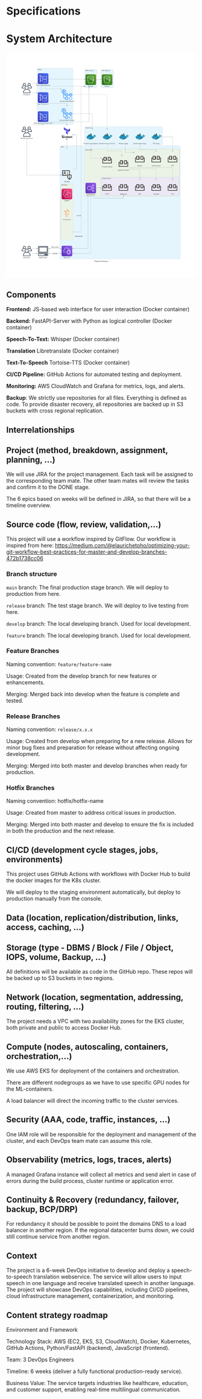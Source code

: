 # Specifications

# System Architecture

![Diagram](/images/diagram.png)

## Components

**Frontend:** JS-based web interface for user interaction (Docker container)

**Backend:** FastAPI-Server with Python as logical controller (Docker container)

**Speech-To-Text:** Whisper (Docker container)

**Translation** Libretranslate (Docker container)

**Text-To-Speech** Tortoise-TTS (Docker container)

**CI/CD Pipeline:** GitHub Actions for automated testing and deployment.

**Monitoring:** AWS CloudWatch and Grafana for metrics, logs, and alerts.

**Backup**: We strictly use repositories for all files. Everything is defined as code. To provide disaster recovery, all repositories are backed up in S3 buckets with cross regional replication.

## Interrelationships

## Project (method, breakdown, assignment, planning, ...)

We will use JIRA for the project management. Each task will be assigned to the corresponding team mate. The other team mates will review the tasks and confirm it to the DONE stage.

The 6 epics based on weeks will be defined in JIRA, so that there will be a timeline overview.

## Source code (flow, review, validation,...)

This project will use a workflow inspired by GitFlow.
Our workflow is inspired from here: https://medium.com/@elaurichetoho/optimizing-your-git-workflow-best-practices-for-master-and-develop-branches-472b1738cc06

### Branch structure

`main` branch: The final production stage branch. We will deploy to production from here.

`release` branch: The test stage branch. We will deploy to live testing from here.

`develop` branch: The local developing branch. Used for local development.

`feature` branch: The local developing branch. Used for local development.

### Feature Branches

Naming convention: `feature/feature-name`

Usage: Created from the develop branch for new features or enhancements.

Merging: Merged back into develop when the feature is complete and tested.

### Release Branches

Naming convention: `release/x.x.x`

Usage: Created from develop when preparing for a new release. Allows for minor bug fixes and preparation for release without affecting ongoing development.

Merging: Merged into both master and develop branches when ready for production.

### Hotfix Branches

Naming convention: hotfix/hotfix-name

Usage: Created from master to address critical issues in production.

Merging: Merged into both master and develop to ensure the fix is included in both the production and the next release.

## CI/CD (development cycle stages, jobs, environments)

This project uses GitHub Actions with workflows with Docker Hub to build the docker images for the K8s cluster.

We will deploy to the staging environment automatically, but deploy to production manually from the console.

## Data (location, replication/distribution, links, access, caching, ...)

## Storage (type - DBMS / Block / File / Object, IOPS, volume, Backup, ...)

All definitions will be available as code in the GitHub repo. These repos will be backed up to S3 buckets in two regions.

## Network (location, segmentation, addressing, routing, filtering, ...)

The project needs a VPC with two availability zones for the EKS cluster, both private and public to access Docker Hub.

## Compute (nodes, autoscaling, containers, orchestration,...)

We use AWS EKS for deployment of the containers and orchestration.

There are different nodegroups as we have to use specific GPU nodes for the ML-containers.

A load balancer will direct the incoming traffic to the cluster services.

## Security (AAA, code, traffic, instances, ...)

One IAM role will be responsible for the deployment and management of the cluster, and each DevOps team mate can assume this role.

## Observability (metrics, logs, traces, alerts)

A managed Grafana instance will collect all metrics and send alert in case of errors during the build process, cluster runtime or application error.

## Continuity & Recovery (redundancy, failover, backup, BCP/DRP)

For redundancy it should be possible to point the domains DNS to a load balancer in another region. If the regional datacenter burns down, we could still continue service from another region.

## Context

The project is a 6-week DevOps initiative to develop and deploy a speech-to-speech translation webservice. The service will allow users to input speech in one language and receive translated speech in another language. The project will showcase DevOps capabilities, including CI/CD pipelines, cloud infrastructure management, containerization, and monitoring.

## Content strategy roadmap

Environment and Framework

Technology Stack: AWS (EC2, EKS, S3, CloudWatch), Docker, Kubernetes, GitHub Actions, Python/FastAPI (backend), JavaScript (frontend).

Team: 3 DevOps Engineers

Timeline: 6 weeks (deliver a fully functional production-ready service).

Business Value: The service targets industries like healthcare, education, and customer support, enabling real-time multilingual communication.